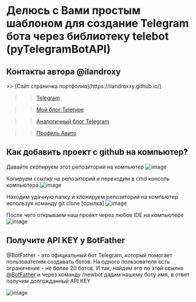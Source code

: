 
<h1>Делюсь с Вами простым шаблоном для создание Telegram бота через библиотеку telebot (pyTelegramBotAPI)</h1>



<h2>Контакты автора @ilandroxy</h2>
>> [Сайт страничка портфолио](https://ilandroxxy.github.io/)

>> [Telegram](http://t.me/ilandroxy)

>> [Мой блог Teletype](https://teletype.in/@ilandroxy)

>> [Аналогичный блог Telegram]()

>> [Профиль Авито](http://www.avito.ru/user/590293c00d3ab79d83e929a6731df164/profile?src=sharing)





<h2>Как добавить проект с github на компьютер?</h2>

Давайте скопируем этот репозиторий на компьютер
![image](https://user-images.githubusercontent.com/47958240/205359429-cae1fd11-c1b0-4f33-9f5d-9a9ad16b7335.png)


Копируем ссылку на репозиторий и переходим в cmd консоль компьютера
![image](https://user-images.githubusercontent.com/47958240/205359465-cb10fdfc-8139-4cdc-bd1d-d6ceba9cb262.png)


Находим удачную папку и клонируем репозиторий на компьютер используя команду git clone [ссылка]
![image](https://user-images.githubusercontent.com/47958240/205359602-2bec1fd4-26f8-43e8-b43f-d28ccc1bd240.png)


После чего открываем наш проект через любое IDE на компьютере 
![image](https://user-images.githubusercontent.com/47958240/205436746-ce6034c4-930c-455b-a304-3f0cf4c91c9d.png)



<h2>Получите API KEY у BotFather</h2>

@BotFather - это официальный бот Telegram, который помогает пользователям создавать ботов. 
На одного пользователя есть ограничение - не более 20 ботов.
И так, найдем его по этой ссылке [@BotFather](https://t.me/BotFather) 
и через команду /newbot дадим нашему боту имя, в ответ получим долгожданный API KEY

![image](https://user-images.githubusercontent.com/47958240/205437295-c707074e-7065-4c52-ad63-16571e4b6ae7.png)






